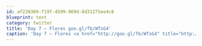 ```yaml
---
id: af220309-f19f-4599-969d-8d31275ee4c8
blueprint: text
category: twitter
title: 'Day 7 – Flores goo.gl/fb/WTsG4'
caption: 'Day 7 – Flores <a href="http://goo.gl/fb/WTsG4" title="http://goo.gl/fb/WTsG4" class="link link_untco">goo.gl/fb/WTsG4</a>'
---
```


